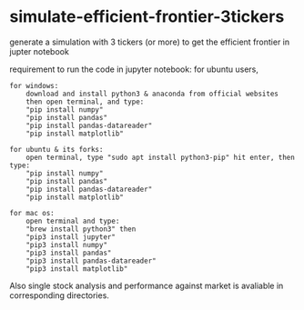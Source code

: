 # simulate-efficient-frontier-3tickers

generate a simulation with 3 tickers (or more) to get the efficient frontier in jupter notebook

requirement to run the code in jupyter notebook:
for ubuntu users,

    for windows:
        download and install python3 & anaconda from official websites
        then open terminal, and type:
        "pip install numpy"
        "pip install pandas"
        "pip install pandas-datareader"
        "pip install matplotlib"

    for ubuntu & its forks:
        open terminal, type "sudo apt install python3-pip" hit enter, then type:
        "pip install numpy"
        "pip install pandas"
        "pip install pandas-datareader"
        "pip install matplotlib"

    for mac os:
        open terminal and type:
        "brew install python3" then
        "pip3 install jupyter"
        "pip3 install numpy"
        "pip3 install pandas"
        "pip3 install pandas-datareader"
        "pip3 install matplotlib"

Also single stock analysis and performance against market is avaliable in corresponding directories.
